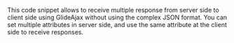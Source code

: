 This code snippet allows to receive multiple response from server side to client side using GlideAjax without using the complex JSON format. You can set multiple attributes in server side, and use the same attribute at the client side to receive responses.
